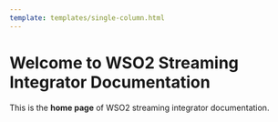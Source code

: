 ```yaml
---
template: templates/single-column.html
---
```


# Welcome to WSO2 Streaming Integrator Documentation

This is the **home page** of WSO2 streaming integrator documentation.